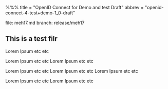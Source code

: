 %%% title = "OpenID Connect for Demo and test Draft" abbrev = "openid-connect-4-test+demo-1_0-draft"

file: meh17.md
branch: release/meh17

## This is a test filr

Lorem Ipsum etc etc

Lorem Ipsum etc etc
Lorem Ipsum etc etc

Lorem Ipsum etc etc
Lorem Ipsum etc etc
Lorem Ipsum etc etc

Lorem Ipsum etc etc
Lorem Ipsum etc etc
